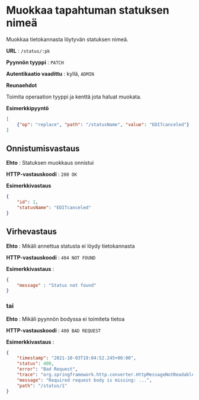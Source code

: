 # Muokkaa tapahtuman statuksen nimeä

Muokkaa tietokannasta löytyvän statuksen nimeä.

**URL** : `/status/:pk`

**Pyynnön tyyppi** : `PATCH`

**Autentikaatio vaadittu** : kyllä, `ADMIN`

**Reunaehdot**

Toimita operaation tyyppi ja kenttä jota haluat muokata.

**Esimerkkipyyntö** 

```json
[
    {"op": "replace", "path": "/statusName", "value": "EDITcanceled"}
]
```

## Onnistumisvastaus

**Ehto** : Statuksen muokkaus onnistui

**HTTP-vastauskoodi** : `200 OK`

**Esimerkkivastaus**

```json
{
    "id": 1,
    "statusName": "EDITcanceled"
}
```

## Virhevastaus

**Ehto** : Mikäli annettua statusta ei löydy tietokannasta

**HTTP-vastauskoodi** : `404 NOT FOUND`

**Esimerkkivastaus** :

```json
{
    "message" : "Status not found"
}
```

### tai

**Ehto** : Mikäli pyynnön bodyssa ei toimiteta tietoa

**HTTP-vastauskoodi** : `400 BAD REQUEST`

**Esimerkkivastaus** :

```json
{
    "timestamp": "2021-10-03T19:04:52.245+00:00",
    "status": 400,
    "error": "Bad Request",
    "trace": "org.springframework.http.converter.HttpMessageNotReadableException: Required request body is missing:...",
    "message": "Required request body is missing: ...",
    "path": "/status/1"
}
```